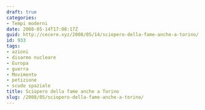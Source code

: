 ```yaml
---
draft: true
categories:
- Tempi moderni
date: 2008-05-14T17:08:17Z
guid: http://cecere.xyz/2008/05/14/sciopero-della-fame-anche-a-torino/
id: 933
tags:
- azioni
- disarmo nucleare
- Europa
- guerra
- Movimento
- petizione
- scudo spaziale
title: Sciopero della fame anche a Torino
slug: /2008/05/sciopero-della-fame-anche-a-torino/
---
```


